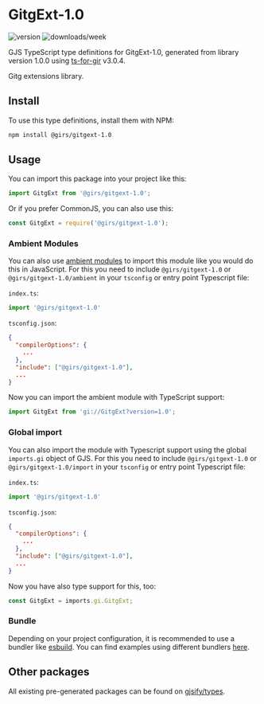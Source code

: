 
# GitgExt-1.0

![version](https://img.shields.io/npm/v/@girs/gitgext-1.0)
![downloads/week](https://img.shields.io/npm/dw/@girs/gitgext-1.0)


GJS TypeScript type definitions for GitgExt-1.0, generated from library version 1.0.0 using [ts-for-gir](https://github.com/gjsify/ts-for-gir) v3.0.4.

Gitg extensions library.

## Install

To use this type definitions, install them with NPM:
```bash
npm install @girs/gitgext-1.0
```

## Usage

You can import this package into your project like this:
```ts
import GitgExt from '@girs/gitgext-1.0';
```

Or if you prefer CommonJS, you can also use this:
```ts
const GitgExt = require('@girs/gitgext-1.0');
```

### Ambient Modules

You can also use [ambient modules](https://github.com/gjsify/ts-for-gir/tree/main/packages/cli#ambient-modules) to import this module like you would do this in JavaScript.
For this you need to include `@girs/gitgext-1.0` or `@girs/gitgext-1.0/ambient` in your `tsconfig` or entry point Typescript file:

`index.ts`:
```ts
import '@girs/gitgext-1.0'
```

`tsconfig.json`:
```json
{
  "compilerOptions": {
    ...
  },
  "include": ["@girs/gitgext-1.0"],
  ...
}
```

Now you can import the ambient module with TypeScript support: 

```ts
import GitgExt from 'gi://GitgExt?version=1.0';
```

### Global import

You can also import the module with Typescript support using the global `imports.gi` object of GJS.
For this you need to include `@girs/gitgext-1.0` or `@girs/gitgext-1.0/import` in your `tsconfig` or entry point Typescript file:

`index.ts`:
```ts
import '@girs/gitgext-1.0'
```

`tsconfig.json`:
```json
{
  "compilerOptions": {
    ...
  },
  "include": ["@girs/gitgext-1.0"],
  ...
}
```

Now you have also type support for this, too:

```ts
const GitgExt = imports.gi.GitgExt;
```

### Bundle

Depending on your project configuration, it is recommended to use a bundler like [esbuild](https://esbuild.github.io/). You can find examples using different bundlers [here](https://github.com/gjsify/ts-for-gir/tree/main/examples).

## Other packages

All existing pre-generated packages can be found on [gjsify/types](https://github.com/gjsify/types).

